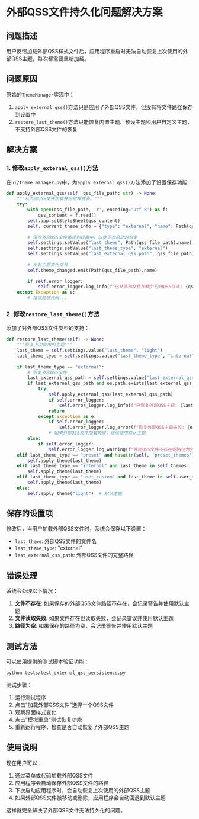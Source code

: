 # 外部QSS文件持久化问题解决方案

## 问题描述

用户反馈加载外部QSS样式文件后，应用程序重启时无法自动恢复上次使用的外部QSS主题，每次都需要重新加载。

## 问题原因

原始的`ThemeManager`实现中：

1. `apply_external_qss()`方法只是应用了外部QSS文件，但没有将文件路径保存到设置中
2. `restore_last_theme()`方法只能恢复内置主题、预设主题和用户自定义主题，不支持外部QSS文件的恢复

## 解决方案

### 1. 修改`apply_external_qss()`方法

在`ui/theme_manager.py`中，为`apply_external_qss()`方法添加了设置保存功能：

```python
def apply_external_qss(self, qss_file_path: str) -> None:
    """从外部QSS文件加载并应用样式表。"""
    try:
        with open(qss_file_path, 'r', encoding='utf-8') as f:
            qss_content = f.read()
        self.app.setStyleSheet(qss_content)
        self._current_theme_info = {"type": "external", "name": Path(qss_file_path).name, "path": qss_file_path}
        
        # 保存外部QSS文件路径到设置中，以便下次启动时恢复
        self.settings.setValue("last_theme", Path(qss_file_path).name)
        self.settings.setValue("last_theme_type", "external")
        self.settings.setValue("last_external_qss_path", qss_file_path)
        
        # 发射主题变化信号
        self.theme_changed.emit(Path(qss_file_path).name)
        
        if self.error_logger:
            self.error_logger.log_info(f"已从外部文件加载并应用QSS样式: {qss_file_path}")
    except Exception as e:
        # 错误处理代码...
```

### 2. 修改`restore_last_theme()`方法

添加了对外部QSS文件类型的支持：

```python
def restore_last_theme(self) -> None:
    """恢复上次使用的主题"""
    last_theme = self.settings.value("last_theme", "light")
    last_theme_type = self.settings.value("last_theme_type", "internal")
    
    if last_theme_type == "external":
        # 恢复外部QSS文件
        last_external_qss_path = self.settings.value("last_external_qss_path", "")
        if last_external_qss_path and os.path.exists(last_external_qss_path):
            try:
                self.apply_external_qss(last_external_qss_path)
                if self.error_logger:
                    self.error_logger.log_info(f"已恢复外部QSS主题: {last_external_qss_path}")
                return
            except Exception as e:
                if self.error_logger:
                    self.error_logger.log_error(f"恢复外部QSS主题失败: {e}", "THEME_RESTORE")
                # 如果外部QSS文件加载失败，继续使用默认主题
        else:
            if self.error_logger:
                self.error_logger.log_warning(f"外部QSS文件不存在或路径为空: {last_external_qss_path}")
    elif last_theme_type == "preset" and hasattr(self, 'preset_themes') and last_theme in self.preset_themes:
        self.apply_theme(last_theme)
    elif last_theme_type == "internal" and last_theme in self.themes:
        self.apply_theme(last_theme)
    elif last_theme_type == "user_custom" and last_theme in self.user_themes:
        self.apply_theme(last_theme)
    else:
        self.apply_theme("light")  # 默认主题
```

## 保存的设置项

修改后，当用户加载外部QSS文件时，系统会保存以下设置：

- `last_theme`: 外部QSS文件的文件名
- `last_theme_type`: "external"
- `last_external_qss_path`: 外部QSS文件的完整路径

## 错误处理

系统会处理以下情况：

1. **文件不存在**: 如果保存的外部QSS文件路径不存在，会记录警告并使用默认主题
2. **文件读取失败**: 如果文件存在但读取失败，会记录错误并使用默认主题
3. **路径为空**: 如果保存的路径为空，会记录警告并使用默认主题

## 测试方法

可以使用提供的测试脚本验证功能：

```bash
python tests/test_external_qss_persistence.py
```

测试步骤：
1. 运行测试程序
2. 点击"加载外部QSS文件"选择一个QSS文件
3. 观察界面样式变化
4. 点击"模拟重启"测试恢复功能
5. 重新运行程序，检查是否自动恢复了外部QSS主题

## 使用说明

现在用户可以：

1. 通过菜单或代码加载外部QSS文件
2. 应用程序会自动保存外部QSS文件的路径
3. 下次启动应用程序时，会自动恢复上次使用的外部QSS主题
4. 如果外部QSS文件被移动或删除，应用程序会自动回退到默认主题

这样就完全解决了外部QSS文件无法持久化的问题。